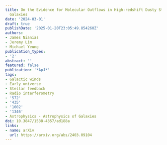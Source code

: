 ```yaml
---
title: On the Evidence for Molecular Outflows in High-redshift Dusty Star-forming
  Galaxies
date: '2024-03-01'
draft: true
publishDate: '2025-01-20T23:05:49.854260Z'
authors:
- James Nianias
- Jeremy Lim
- Michael Yeung
publication_types:
- '2'
abstract: ''
featured: false
publication: '*ApJ*'
tags:
- Galactic winds
- Early universe
- Stellar feedback
- Radio interferometry
- '572'
- '435'
- '1602'
- '1346'
- Astrophysics - Astrophysics of Galaxies
doi: 10.3847/1538-4357/ad188a
links:
- name: arXiv
  url: https://arxiv.org/abs/2403.09104
---
```


